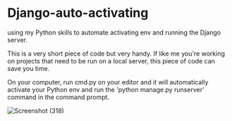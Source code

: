 # Django-auto-activating
using my Python skills to automate activating env and running the Django server.

This is a very short piece of code but very handy.
If like me you're working on projects that need to be run on a local server, this piece of code can save you time.

On your computer, run cmd.py on your editor and it will automatically activate your Python env and run the 'python manage.py runserver' command in the command prompt.

![Screenshot (318)](https://github.com/SaeedSoleymani79/django-auto-activating/assets/110929202/56e0dc42-9068-4f87-b3a2-dd448cbce387)
